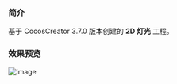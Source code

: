 ### 简介
基于 CocosCreator 3.7.0 版本创建的 **2D 灯光** 工程。

### 效果预览
![image](../../../gif/202202/2022022415.gif)